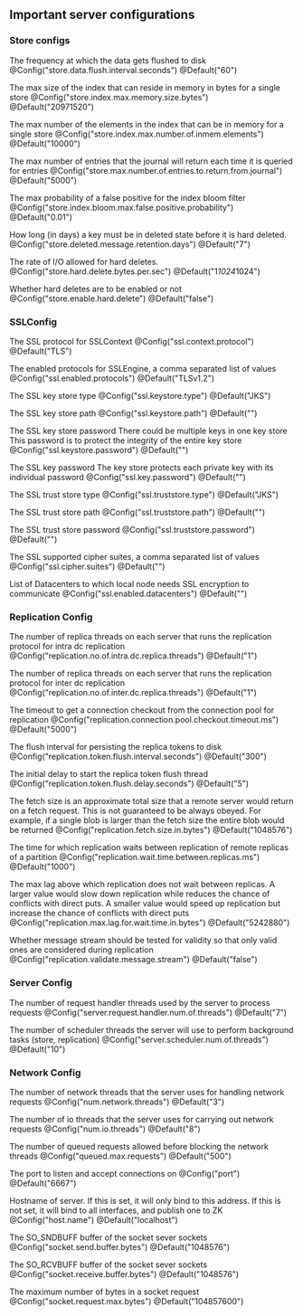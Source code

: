 ## Important server configurations

### Store configs
  The frequency at which the data gets flushed to disk
  @Config("store.data.flush.interval.seconds")
  @Default("60")

  The max size of the index that can reside in memory in bytes for a single store
  @Config("store.index.max.memory.size.bytes")
  @Default("20971520")

  The max number of the elements in the index that can be in memory for a single store
  @Config("store.index.max.number.of.inmem.elements")
  @Default("10000")

  The max number of entries that the journal will return each time it is queried for entries
  @Config("store.max.number.of.entries.to.return.from.journal")
  @Default("5000")

  The max probability of a false positive for the index bloom filter
  @Config("store.index.bloom.max.false.positive.probability")
  @Default("0.01")

  How long (in days) a key must be in deleted state before it is hard deleted.
  @Config("store.deleted.message.retention.days")
  @Default("7")

  The rate of I/O allowed for hard deletes.
  @Config("store.hard.delete.bytes.per.sec")
  @Default("1*1024*1024")

  Whether hard deletes are to be enabled or not
  @Config("store.enable.hard.delete")
  @Default("false")

### SSLConfig

  The SSL protocol for SSLContext
  @Config("ssl.context.protocol")
  @Default("TLS")

  The enabled protocols for SSLEngine, a comma separated list of values
  @Config("ssl.enabled.protocols")
  @Default("TLSv1.2")

  The SSL key store type
  @Config("ssl.keystore.type")
  @Default("JKS")

  The SSL key store path
  @Config("ssl.keystore.path")
  @Default("")

  The SSL key store password
  There could be multiple keys in one key store
  This password is to protect the integrity of the entire key store
  @Config("ssl.keystore.password")
  @Default("")

  The SSL key password
  The key store protects each private key with its individual password
  @Config("ssl.key.password")
  @Default("")

  The SSL trust store type
  @Config("ssl.truststore.type")
  @Default("JKS")

  The SSL trust store path
  @Config("ssl.truststore.path")
  @Default("")

  The SSL trust store password
  @Config("ssl.truststore.password")
  @Default("")

  The SSL supported cipher suites, a comma separated list of values
  @Config("ssl.cipher.suites")
  @Default("")

  List of Datacenters to which local node needs SSL encryption to communicate
  @Config("ssl.enabled.datacenters")
  @Default("")

### Replication Config

  The number of replica threads on each server that runs the replication protocol for intra dc replication
  @Config("replication.no.of.intra.dc.replica.threads")
  @Default("1")

  The number of replica threads on each server that runs the replication protocol for inter dc replication
  @Config("replication.no.of.inter.dc.replica.threads")
  @Default("1")

  The timeout to get a connection checkout from the connection pool for replication
  @Config("replication.connection.pool.checkout.timeout.ms")
  @Default("5000")

  The flush interval for persisting the replica tokens to disk
  @Config("replication.token.flush.interval.seconds")
  @Default("300")

  The initial delay to start the replica token flush thread
  @Config("replication.token.flush.delay.seconds")
  @Default("5")

  The fetch size is an approximate total size that a remote server would return on a fetch request.
  This is not guaranteed to be always obeyed. For example, if a single blob is larger than the fetch size
  the entire blob would be returned
  @Config("replication.fetch.size.in.bytes")
  @Default("1048576")

  The time for which replication waits between replication of remote replicas of a partition
  @Config("replication.wait.time.between.replicas.ms")
  @Default("1000")

  The max lag above which replication does not wait between replicas. A larger value would slow down replication
  while reduces the chance of conflicts with direct puts. A smaller value would speed up replication but
  increase the chance of conflicts with direct puts
  @Config("replication.max.lag.for.wait.time.in.bytes")
  @Default("5242880")

  Whether message stream should be tested for validity so that only valid ones are considered during replication
  @Config("replication.validate.message.stream")
  @Default("false")

### Server Config
  The number of request handler threads used by the server to process requests
  @Config("server.request.handler.num.of.threads")
  @Default("7")

  The number of scheduler threads the server will use to perform background tasks (store, replication)
  @Config("server.scheduler.num.of.threads")
  @Default("10")

### Network Config

  The number of network threads that the server uses for handling network requests
  @Config("num.network.threads")
  @Default("3")

  The number of io threads that the server uses for carrying out network requests
  @Config("num.io.threads")
  @Default("8")

  The number of queued requests allowed before blocking the network threads
  @Config("queued.max.requests")
  @Default("500")

  The port to listen and accept connections on
  @Config("port")
  @Default("6667")

  Hostname of server. If this is set, it will only bind to this address. If this is not set,
  it will bind to all interfaces, and publish one to ZK
  @Config("host.name")
  @Default("localhost")

  The SO_SNDBUFF buffer of the socket sever sockets
  @Config("socket.send.buffer.bytes")
  @Default("1048576")

  The SO_RCVBUFF buffer of the socket sever sockets
  @Config("socket.receive.buffer.bytes")
  @Default("1048576")

  The maximum number of bytes in a socket request
  @Config("socket.request.max.bytes")
  @Default("104857600")